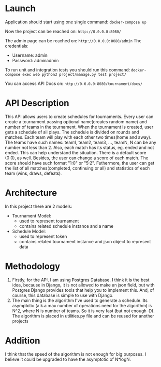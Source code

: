 # Launch
Application should start using one single command:
`docker-compose up`

Now the project can be reached on:
`http://0.0.0.0:8080/`

The admin page can be reached on:
`http://0.0.0.0:8080/admin`
The credentials:
* Username: admin
* Password: adminadmin

To run unit and integration tests you should run this command: `docker-compose exec web python3 project/manage.py test project/`

You can access API Docs on:
`http://0.0.0.0:8080/tournament/docs/`

# API Description
This API allows users to create schedules for tournaments.
Every user can create a tournament passing optional name(creates random name)
and number of teams in the tournament. When the tournament is created, user gets
a schedule of all plays. The schedule is divided on rounds and matches. Each team
will play with each other two times(home and away). The teams have such names:
team1, team2, team3, ..., teamN, N can be any number not less than 2. Also, each match has its status, eg. ended and not ended. This can help understand the situation. There is a default score (0:0), as well. Besides, the user can change a score of each match. The score should have such format "1:0" or "5:2". Futhermore, the user can get the list of all matches(completed, continuing or all) and statistics of each team (wins, draws, defeats).

# Architecture
In this project there are 2 models:
* Tournament Model:
    * used to represent tournament
    * contains related schedule instance and a name
* Schedule Model:
    * used to represent token
    * contains related tournament instance and json object to represent data

# Methodology
1. Firstly, for the API, I am using Postgres Database. I think it is the
best idea, because in Django, it is not allowed to make an json
field, but with Postgres Django provides tools that help you
to implement this. And, of course, this database is simple to
use with Django. 
2. The main thing is the algorithm I've used to generate a schedule. Its asymptotic (a.k.a max number of operations need for the algorithm) is N^2, where N is number of teams. So it is very fast (but not enough :D). The algorithm is placed in utilities.py file and can be reused for another projects


# Addition
I think that the speed of the algorithm is not enough for big purposes. I believe it could be upgraded to have the asymptotic of N*logN.
